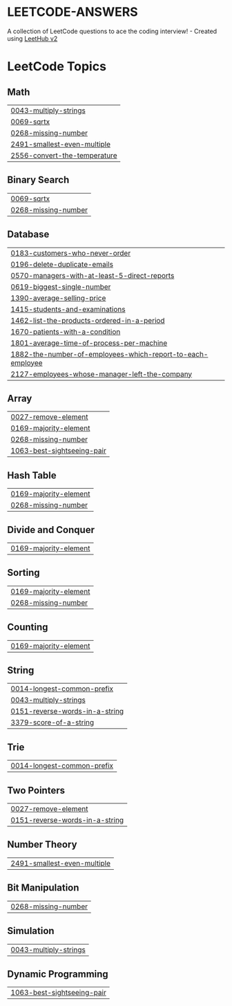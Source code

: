 # LEETCODE-ANSWERS
A collection of LeetCode questions to ace the coding interview! - Created using [LeetHub v2](https://github.com/arunbhardwaj/LeetHub-2.0)

<!---LeetCode Topics Start-->
# LeetCode Topics
## Math
|  |
| ------- |
| [0043-multiply-strings](https://github.com/Mohammed-Nabeel-K/LEETCODE-ANSWERS/tree/master/0043-multiply-strings) |
| [0069-sqrtx](https://github.com/Mohammed-Nabeel-K/LEETCODE-ANSWERS/tree/master/0069-sqrtx) |
| [0268-missing-number](https://github.com/Mohammed-Nabeel-K/LEETCODE-ANSWERS/tree/master/0268-missing-number) |
| [2491-smallest-even-multiple](https://github.com/Mohammed-Nabeel-K/LEETCODE-ANSWERS/tree/master/2491-smallest-even-multiple) |
| [2556-convert-the-temperature](https://github.com/Mohammed-Nabeel-K/LEETCODE-ANSWERS/tree/master/2556-convert-the-temperature) |
## Binary Search
|  |
| ------- |
| [0069-sqrtx](https://github.com/Mohammed-Nabeel-K/LEETCODE-ANSWERS/tree/master/0069-sqrtx) |
| [0268-missing-number](https://github.com/Mohammed-Nabeel-K/LEETCODE-ANSWERS/tree/master/0268-missing-number) |
## Database
|  |
| ------- |
| [0183-customers-who-never-order](https://github.com/Mohammed-Nabeel-K/LEETCODE-ANSWERS/tree/master/0183-customers-who-never-order) |
| [0196-delete-duplicate-emails](https://github.com/Mohammed-Nabeel-K/LEETCODE-ANSWERS/tree/master/0196-delete-duplicate-emails) |
| [0570-managers-with-at-least-5-direct-reports](https://github.com/Mohammed-Nabeel-K/LEETCODE-ANSWERS/tree/master/0570-managers-with-at-least-5-direct-reports) |
| [0619-biggest-single-number](https://github.com/Mohammed-Nabeel-K/LEETCODE-ANSWERS/tree/master/0619-biggest-single-number) |
| [1390-average-selling-price](https://github.com/Mohammed-Nabeel-K/LEETCODE-ANSWERS/tree/master/1390-average-selling-price) |
| [1415-students-and-examinations](https://github.com/Mohammed-Nabeel-K/LEETCODE-ANSWERS/tree/master/1415-students-and-examinations) |
| [1462-list-the-products-ordered-in-a-period](https://github.com/Mohammed-Nabeel-K/LEETCODE-ANSWERS/tree/master/1462-list-the-products-ordered-in-a-period) |
| [1670-patients-with-a-condition](https://github.com/Mohammed-Nabeel-K/LEETCODE-ANSWERS/tree/master/1670-patients-with-a-condition) |
| [1801-average-time-of-process-per-machine](https://github.com/Mohammed-Nabeel-K/LEETCODE-ANSWERS/tree/master/1801-average-time-of-process-per-machine) |
| [1882-the-number-of-employees-which-report-to-each-employee](https://github.com/Mohammed-Nabeel-K/LEETCODE-ANSWERS/tree/master/1882-the-number-of-employees-which-report-to-each-employee) |
| [2127-employees-whose-manager-left-the-company](https://github.com/Mohammed-Nabeel-K/LEETCODE-ANSWERS/tree/master/2127-employees-whose-manager-left-the-company) |
## Array
|  |
| ------- |
| [0027-remove-element](https://github.com/Mohammed-Nabeel-K/LEETCODE-ANSWERS/tree/master/0027-remove-element) |
| [0169-majority-element](https://github.com/Mohammed-Nabeel-K/LEETCODE-ANSWERS/tree/master/0169-majority-element) |
| [0268-missing-number](https://github.com/Mohammed-Nabeel-K/LEETCODE-ANSWERS/tree/master/0268-missing-number) |
| [1063-best-sightseeing-pair](https://github.com/Mohammed-Nabeel-K/LEETCODE-ANSWERS/tree/master/1063-best-sightseeing-pair) |
## Hash Table
|  |
| ------- |
| [0169-majority-element](https://github.com/Mohammed-Nabeel-K/LEETCODE-ANSWERS/tree/master/0169-majority-element) |
| [0268-missing-number](https://github.com/Mohammed-Nabeel-K/LEETCODE-ANSWERS/tree/master/0268-missing-number) |
## Divide and Conquer
|  |
| ------- |
| [0169-majority-element](https://github.com/Mohammed-Nabeel-K/LEETCODE-ANSWERS/tree/master/0169-majority-element) |
## Sorting
|  |
| ------- |
| [0169-majority-element](https://github.com/Mohammed-Nabeel-K/LEETCODE-ANSWERS/tree/master/0169-majority-element) |
| [0268-missing-number](https://github.com/Mohammed-Nabeel-K/LEETCODE-ANSWERS/tree/master/0268-missing-number) |
## Counting
|  |
| ------- |
| [0169-majority-element](https://github.com/Mohammed-Nabeel-K/LEETCODE-ANSWERS/tree/master/0169-majority-element) |
## String
|  |
| ------- |
| [0014-longest-common-prefix](https://github.com/Mohammed-Nabeel-K/LEETCODE-ANSWERS/tree/master/0014-longest-common-prefix) |
| [0043-multiply-strings](https://github.com/Mohammed-Nabeel-K/LEETCODE-ANSWERS/tree/master/0043-multiply-strings) |
| [0151-reverse-words-in-a-string](https://github.com/Mohammed-Nabeel-K/LEETCODE-ANSWERS/tree/master/0151-reverse-words-in-a-string) |
| [3379-score-of-a-string](https://github.com/Mohammed-Nabeel-K/LEETCODE-ANSWERS/tree/master/3379-score-of-a-string) |
## Trie
|  |
| ------- |
| [0014-longest-common-prefix](https://github.com/Mohammed-Nabeel-K/LEETCODE-ANSWERS/tree/master/0014-longest-common-prefix) |
## Two Pointers
|  |
| ------- |
| [0027-remove-element](https://github.com/Mohammed-Nabeel-K/LEETCODE-ANSWERS/tree/master/0027-remove-element) |
| [0151-reverse-words-in-a-string](https://github.com/Mohammed-Nabeel-K/LEETCODE-ANSWERS/tree/master/0151-reverse-words-in-a-string) |
## Number Theory
|  |
| ------- |
| [2491-smallest-even-multiple](https://github.com/Mohammed-Nabeel-K/LEETCODE-ANSWERS/tree/master/2491-smallest-even-multiple) |
## Bit Manipulation
|  |
| ------- |
| [0268-missing-number](https://github.com/Mohammed-Nabeel-K/LEETCODE-ANSWERS/tree/master/0268-missing-number) |
## Simulation
|  |
| ------- |
| [0043-multiply-strings](https://github.com/Mohammed-Nabeel-K/LEETCODE-ANSWERS/tree/master/0043-multiply-strings) |
## Dynamic Programming
|  |
| ------- |
| [1063-best-sightseeing-pair](https://github.com/Mohammed-Nabeel-K/LEETCODE-ANSWERS/tree/master/1063-best-sightseeing-pair) |
<!---LeetCode Topics End-->